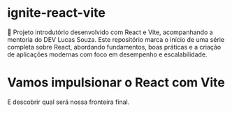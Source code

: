 # ignite-react-vite
🚀 Projeto introdutório desenvolvido com React e Vite, acompanhando a mentoria do DEV Lucas Souza. Este repositório marca o início de uma série completa sobre React, abordando fundamentos, boas práticas e a criação de aplicações modernas com foco em desempenho e escalabilidade.
# Vamos impulsionar o React com Vite
E descobrir qual será nossa fronteira final.